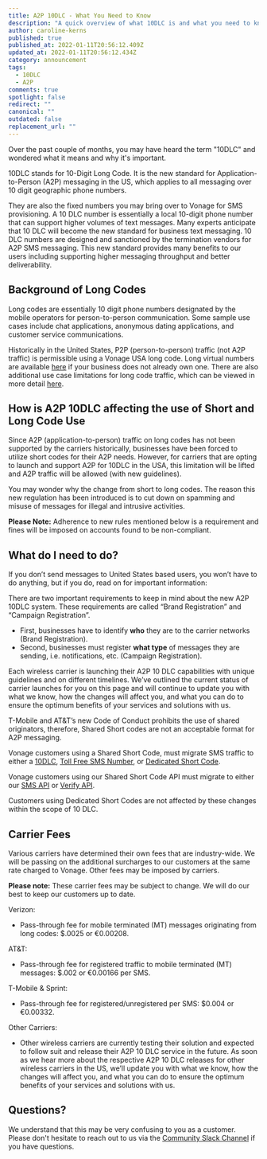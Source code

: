 ```yaml
---
title: A2P 10DLC - What You Need to Know
description: "A quick overview of what 10DLC is and what you need to know moving forward. "
author: caroline-kerns
published: true
published_at: 2022-01-11T20:56:12.409Z
updated_at: 2022-01-11T20:56:12.434Z
category: announcement
tags:
  - 10DLC
  - A2P
comments: true
spotlight: false
redirect: ""
canonical: ""
outdated: false
replacement_url: ""
---
```

Over the past couple of months, you may have heard the term "10DLC" and wondered what it means and why it's important. 

10DLC stands for 10-Digit Long Code. It is the new standard for Application-to-Person (A2P) messaging in the US, which applies to all messaging over 10 digit geographic phone numbers. 

They are also the fixed numbers you may bring over to Vonage for SMS provisioning. A 10 DLC number is essentially a local 10-digit phone number that can support higher volumes of text messages. Many experts anticipate that 10 DLC will become the new standard for business text messaging. 10 DLC numbers are designed and sanctioned by the termination vendors for A2P SMS messaging. This new standard provides many benefits to our users including supporting higher messaging throughput and better deliverability.

## Background of Long Codes

Long codes are essentially 10 digit phone numbers designated by the mobile operators for person-to-person communication. Some sample use cases include chat applications, anonymous dating applications, and customer service communications.

Historically in the United States, P2P (person-to-person) traffic (not A2P traffic) is permissible using a Vonage USA long code. Long virtual numbers are available [here](https://dashboard.nexmo.com/private/numbers#add_number) if your business does not already own one. There are also additional use case limitations for long code traffic, which can be viewed in more detail [here](https://help.nexmo.com/hc/en-us/articles/204017023-USA-SMS-Features-Restrictions).

## How is A2P 10DLC affecting the use of Short and Long Code Use

Since A2P (application-to-person) traffic on long codes has not been supported by the carriers historically, businesses have been forced to utilize short codes for their A2P needs. However, for carriers that are opting to launch and support A2P for 10DLC in the USA, this limitation will be lifted and A2P traffic will be allowed (with new guidelines).

You may wonder why the change from short to long codes. The reason this new regulation has been introduced is to cut down on spamming and misuse of messages for illegal and intrusive activities. 

**Please Note:** Adherence to new rules mentioned below is a requirement and fines will be imposed on accounts found to be non-compliant.

## What do I need to do?

If you don’t send messages to United States based users, you won’t have to do anything, but if you do, read on for important information:

There are two important requirements to keep in mind about the new A2P 10DLC system. These requirements are called “Brand Registration” and “Campaign Registration”. 

* First, businesses have to identify **who** they are to the carrier networks (Brand Registration). 
* Second, businesses must register **what type** of messages they are sending, i.e. notifications, etc. (Campaign Registration). 

Each wireless carrier is launching their A2P 10 DLC capabilities with unique guidelines and on different timelines. We’ve outlined the current status of carrier launches for you on this page and will continue to update you with what we know, how the changes will affect you, and what you can do to ensure the optimum benefits of your services and solutions with us.

T-Mobile and AT&T’s new Code of Conduct prohibits the use of shared originators, therefore, Shared Short codes are not an acceptable format for A2P messaging.

Vonage customers using a Shared Short Code, must migrate SMS traffic to either a [10DLC](https://help.nexmo.com/hc/en-us/articles/360027503992), [Toll Free SMS Number](https://help.nexmo.com/hc/en-us/articles/115011767768), or [Dedicated Short Code](https://help.nexmo.com/hc/en-us/articles/360050950831).

Vonage customers using our Shared Short Code API must migrate to either our [SMS API](https://developer.vonage.com/messaging/sms/overview) or [Verify API](https://developer.vonage.com/verify/overview).

Customers using Dedicated Short Codes are not affected by these changes within the scope of 10 DLC.

## Carrier Fees

Various carriers have determined their own fees that are industry-wide. We will be passing on the additional surcharges to our customers at the same rate charged to Vonage. Other fees may be imposed by carriers. 

**Please note:** These carrier fees may be subject to change. We will do our best to keep our customers up to date.

Verizon:

* Pass-through fee for mobile terminated (MT) messages originating from long codes: $.0025 or €0.00208.

AT&T: 

* Pass-through fee for registered traffic to mobile terminated (MT) messages: $.002 or €0.00166 per SMS. 

T-Mobile & Sprint:

* Pass-through fee for registered/unregistered per SMS: $0.004 or €0.00332.

Other Carriers:

* Other wireless carriers are currently testing their solution and expected to follow suit and release their A2P 10 DLC service in the future. As soon as we hear more about the respective A2P 10 DLC releases for other wireless carriers in the US, we’ll update you with what we know, how the changes will affect you, and what you can do to ensure the optimum benefits of your services and solutions with us.

## Questions?

We understand that this may be very confusing to you as a customer. Please don't hesitate to reach out to us via the [Community Slack Channel](https://developer.vonage.com/community/slack) if you have questions.